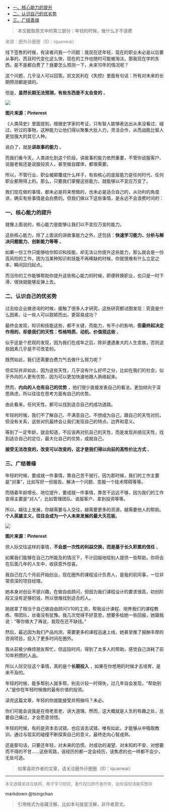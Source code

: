 
<!-- TOC -->

- [一、核心能力的提升](#一核心能力的提升)
- [二、认识自己的优劣势](#二认识自己的优劣势)
- [三、广结善缘](#三广结善缘)

<!-- /TOC -->
> 本文截取原文中的第三部分：年轻的时候，做什么才不浪费

<font color="grey">来源：圈外孙圈圈（ID：iquanwai）</font>



线下签售的时候，有读者问我一个问题：我现在还年轻，现在的职业未必是以后要从事的，而且时代变化这么快，现在的工作也随时可能被淘汰。那我现在学的东西，是不是都白费了？我要怎么预测一下，未来10年的情况呢？



这个问题，几乎没人可以回答。凯文凯利在《失控》里面有句话：所有对未来的长期预测都是错的。



但是，**虽然长期无法预测，有些东西是不太会变的** 。



![](http://img.9ong.com/images/page/md-1584073332.2549465-512.jpg)

**图片来源：Pinterest**



《人类简史》里面提到，根据史学家的考证，只有智人能够表达出从来没看过、碰过、听过的事物，这种能力让他们得以聚集大批人力，灵活合作，从而战胜比智人更加强大的其它人种。



说白了，就是**讲故事的能力** 。



而我们看今天，人类进化到这个阶段，讲故事的能力依然重要，不管你说服客户、说服老板还是说服投资人，甚至做自媒体，都很需要。



所以，不管行业、职业被颠覆成什么样子，有些核心的底层能力是任何时代、任何职业都用得上的。那么，只要我们掌握这些能力，就能够以不变应万变了。



我们现在做的事情，都未必是将来想做的，也未必是适合自己的，从功利的角度讲，确实有些事情是会白费的。但我们做以下这些事情，是永远不会浪费时间的：



### 一、核心能力的提升



就像上面说的，核心能力是能够让我们以不变应万变的能力。



这些核心能力，除了上面说的讲故事能力之外，还包括：**快速学习能力、分析与解决问题能力、创新能力等等** 。



如果一份工作只能够给你知识和技能，却无法让你提升这些能力，那么就会是一份高风险的工作，因为当某种知识和技能不再稀缺的时候，你就很难有什么立足之本，瞬间回归起点。



而当你的工作能够帮助你提升这些核心能力的时候，即便转换职业，也只是一时下滑，很快就能够反弹上去。



### 二、认识自己的优劣势



过去给企业做咨询的时候，接触了很多人才研究，这些研究都试图发现：究竟是什么因素，让一些人可以脱颖而出，更容易成功？



最终会发现，知识和技能这些，都不关键，而能力，有不小的影响，**但最终起决定作用的，却是我们的天性：性格特质、动机、价值观这些** 。



似乎这是个悲观的发现，因为我们在成年之后，除非遭遇重大的人生变故，否则这些因素几乎是不可改变的。



既然如此，我们还需要白费力气去做什么努力呢？



但实际并非如此，因为这些天性，几乎没有什么好坏之分，比如在我们的社会，似乎外向的人更有优势，因为可以更加快速地跟人熟络起来。



然而，**内向的人也有自己的优势** ，他们很少直接发表自己的看法，更加倾向于深思熟虑，所以往往在思考方面有自己的优势。



由此看来，任何天性，都可以找到适合自己的成功道路。



年轻的时候，我们不了解自己、不满意自己、不想成为自己，跟自己的天性对抗，但没有关系，这些对抗最终会让我们发现自己的特点、边界和意义。



等到了一定年龄，就会知道，不应该再对抗自己的天性，而是发现并顺应天性，找到适合自己的定位，最大化自己的优势，成就自己。



**接受无法改变的，改变可以改变的，这才是我们得以向前的高性价比方式** 。



### 三、广结善缘



年轻的时候，要成就一件事情，靠自己苦干就行，因为那时候，我们的工作主要是“对事”，比如写好一份报告、解决一个问题、克服一个技术障碍等等。



而随着年龄增长、地位提升，要成就一件事情，靠苦干远远不够，因为我们的工作变得主要是“对人”，比如管理团队、说服客户、拿到投资等等。



所以，越往上发展，你越需要与人交往，越需要更多的资源，越需要他人的帮助。**个人英雄主义，往往会成为一个人未来发展的最大天花板**。



![](http://img.9ong.com/images/page/md-1584073332.4197614-842.jpg)

**图片来源：Pinterest**



但人际交往这样的事情，**不会是一次性的利益交换，而是基于长久积累的信任** 。



如果我们能够在自己力所能及的情况下，不计回报地给别人提供一些帮助，你将会在后面几年的人生中，收获意外惊喜。



我自己在几个月前开始创业，现在圈外的课程设计负责人，是我的前同事，一位非常资深的项目经理。



她本身对创业不感兴趣，在做自由顾问，但因为我们课程设计的要求很高，初创阶段又没有足够的钱，所以很难找到适合的人。



她就拿了相当于自己做自由顾问1/10的工资，帮我设计课程、培养我们的课程教练、带团队，丝毫没有犹豫。我几次觉得不好意思，想要多给她一些回报，她跟我说：“等你做大了再说，我现在还不缺钱。”



然后，最近因为我们产品内测，需要更多的课程迅速上线，她甚至推了报酬丰厚的咨询项目，投入了更多时间在圈外。



我从前极少麻烦朋友帮忙，但这段时间，得到了太多人的帮助，感觉自己消耗了前10年积攒的人品。



所以人际交往这个事情，真的是个**长期投入** ，如果在你想用的时候才去培育，是来不及的。



年轻的时候，能多帮别人就多帮，别去计较一时得失，过几年自会发现，“帮助别人”是你在年轻时候做的最有价值的投资。



读完这篇文章，年轻的你就能接受并照做吗？未必。



你们可能会说我是在倚老卖老、讲大道理。然而，这大概就是人生的有趣之处，总要自己痛过，才会愿意领悟。



年轻的时候，有的是资本去试错，也应该去试错，唯有如此，才能够从中吸取教训，通过与现实的碰撞不断探索自己的意义，最终走向心智成熟。



还是那句话，只要还年轻，对未来的恐慌、对成功的渴望、对未知的不安、对想要而不得的不甘……这些弯路，该经历的都一定会经历，该焦虑的也一样都不会少，无处可逃。

> 如果喜欢作者的文章，请关注圈外孙圈圈（ID：iquanwai）

----
<font size=2 color='grey'>本文收藏来自互联网，用于学习研究，著作权归原作者所有，如有侵权请联系删除</font>

markdown @tsingchan 

> 引用格式为收藏注解，比如本句就是注解，非作者原文。
